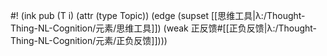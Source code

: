 #! (ink pub (T i) (attr (type Topic)) (edge (supset [[思维工具|λ:/Thought-Thing-NL-Cognition/元素/思维工具]]) (weak 正反馈#[[正负反馈|λ:/Thought-Thing-NL-Cognition/元素/正负反馈]])))